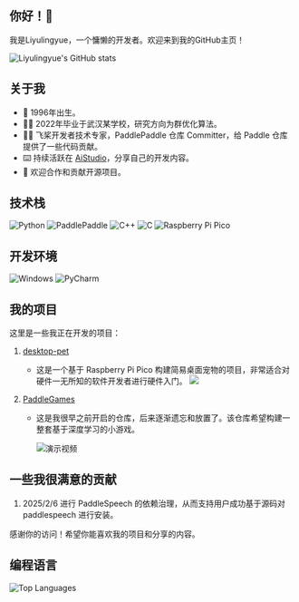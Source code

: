 ## 你好！👋

我是Liyulingyue，一个慵懒的开发者。欢迎来到我的GitHub主页！

![Liyulingyue's GitHub stats](https://github-readme-stats.vercel.app/api?username=Liyulingyue&show_icons=true&theme=radical)

## 关于我

- 🎂 1996年出生。
- 🧑‍🎓 2022年毕业于武汉某学校，研究方向为群优化算法。
- 🚣‍♂ 飞桨开发者技术专家，PaddlePaddle 仓库 Committer，给 Paddle 仓库提供了一些代码贡献。
- ⌨️ 持续活跃在 [AiStudio](https://aistudio.baidu.com/personalcenter/thirdview/608082)，分享自己的开发内容。
- 👯 欢迎合作和贡献开源项目。

## 技术栈

<p align="left">
   <img alt="Python" src="https://img.shields.io/badge/Python-3572a5?style=flat-square&logo=python&logoColor=white">
   <img alt="PaddlePaddle" src="https://img.shields.io/badge/PaddlePaddle-4A66EB?style=flat-square&logo=PaddlePaddle&logoColor=white">
   <img alt="C++" src="https://img.shields.io/badge/C++-f34b7d?style=flat-square&logo=c%2b%2b">
   <img alt="C" src="https://img.shields.io/badge/C-555555?style=flat-square&logo=c">
   <img alt="Raspberry Pi Pico" src="https://img.shields.io/badge/Raspberry Pi Pico-EB2A83?style=flat-square&logo=RaspberryPi">
</p>

## 开发环境

<p align="left">
   <img alt="Windows" src="https://img.shields.io/badge/Windows-5CB8EB?style=flat-square&logo=windows&logoColor=white">
   <img alt="PyCharm" src="https://img.shields.io/badge/PyCharm-EBE843?style=flat-square&logo=PyCharm&logoColor=white">
</p>

## 我的项目

这里是一些我正在开发的项目：

1. [desktop-pet](https://github.com/datawhalechina/desktop-pet)
   - 这是一个基于 Raspberry Pi Pico 构建简易桌面宠物的项目，非常适合对硬件一无所知的软件开发者进行硬件入门。
     ![](https://github.com/datawhalechina/desktop-pet/blob/main/Docs/Images/01_SimplestDemo/DesktopPet_demo.jpg)

2. [PaddleGames](https://github.com/Liyulingyue/PaddleGames)
   - 这是我很早之前开启的仓库，后来逐渐遗忘和放置了。该仓库希望构建一整套基于深度学习的小游戏。

     ![演示视频](https://www.bilibili.com/video/BV19v4y187pZ/)
     
## 一些我很满意的贡献

1. 2025/2/6 进行 PaddleSpeech 的依赖治理，从而支持用户成功基于源码对 paddlespeech 进行安装。


感谢你的访问！希望你能喜欢我的项目和分享的内容。

## 编程语言

![Top Languages](https://github-readme-stats.vercel.app/api/top-langs/?username=Liyulingyue&layout=compact&theme=radical)

